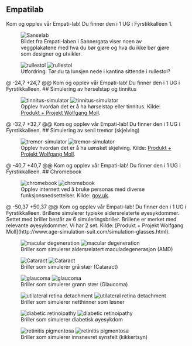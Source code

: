 ## Empatilab
Kom og opplev vår Empati-lab! Du finner den i 1 UG i Fyrstikkallèen 1.

<figure>
    <img src="/hvordan-faa-det-til/UU-testing/88179-SanseLab_2.jpg" alt="Sanselab"/>
    <figcaption>Bildet fra Empati-laben i Sannergata viser noen av veggplakatene med hva du bør gjøre og hva du ikke bør gjøre som designer og utvikler.</figcaption>
</figure>

<figure>
    <img src="https://raw.github.com/navikt/universell-utforming/blob/master/hvordan-faa-det-til/UU-testing/rullestol.jpeg" alt="rullestol"/>
    <img src="/hvordan-faa-det-til/UU-testing/rullestol.jpeg" alt="rullestol"/>
    <figcaption>Utfordring: Tør du ta lunsjen nede i kantina sittende i rullestol? 
 </figcaption>
</figure>
@ -24,7 +24,7 @@ Kom og opplev vår Empati-lab! Du finner den i 1 UG i Fyrstikkalleen.
## Simulering av hørselstap og tinnitus

<figure>
    <img src="https://raw.github.com/navikt/universell-utforming/blob/master/hvordan-faa-det-til/UU-testing/23886-tinnitus.jpg" alt="tinnitus-simulator"/>
    <img src="/hvordan-faa-det-til/UU-testing/23886-tinnitus.jpg" alt="tinnitus-simulator"/>
    <figcaption>Opplev hvordan det er å ha hørselstap eller tinnitus. Kilde: <a href="http://www.age-simulation-suit.com/tinnitus.html">Produkt + Projekt Wolfgang Moll</a>.
 </figcaption>
</figure>
@ -32,7 +32,7 @@ Kom og opplev vår Empati-lab! Du finner den i 1 UG i Fyrstikkalleen.
## Simulering av senil tremor (skjelving)

<figure>
    <img src="https://raw.github.com/navikt/universell-utforming/blob/master/hvordan-faa-det-til/UU-testing/51367-tremor-simulator.jpg" alt="tremor-simulator"/>
    <img src="/hvordan-faa-det-til/UU-testing/51367-tremor-simulator.jpg" alt="tremor-simulator"/>
    <figcaption>Opplev hvordan det er å ha uønsket skjelving. Kilde: <a href="http://www.age-simulation-suit.com/tremor-simulator.html">Produkt + Projekt Wolfgang Moll</a>.
 </figcaption>
</figure>
@ -40,7 +40,7 @@ Kom og opplev vår Empati-lab! Du finner den i 1 UG i Fyrstikkalleen.
## Chromebook

<figure>
    <img src="https://raw.github.com/navikt/universell-utforming/blob/master/hvordan-faa-det-til/UU-testing/84438-chromebook.png" alt="chromebook"/>
    <img src="/hvordan-faa-det-til/UU-testing/84438-chromebook.png" alt="chromebook"/>
    <figcaption>Opplev internett ved å bruke personas med diverse funksjonsnedsettelser. Kilde: <a href="https://accessibility.blog.gov.uk/2019/02/11/using-persona-profiles-to-test-accessibility/">gov.uk</a>.
 </figcaption>
</figure>
@ -50,37 +50,37 @@ Kom og opplev vår Empati-lab! Du finner den i 1 UG i Fyrstikkalleen.
Brillene simulerer typiske aldersrelaterte øyesykdommer. Settet med briller består av 6 simuleringsbriller. Brillene er merket med relevante øyesykdommer. Vi har 2 set. Kilde: [Produkt + Projekt Wolfgang Moll](http://www.age-simulation-suit.com/simulation-glasses.html).

<figure>
    <img src="https://raw.github.com/navikt/universell-utforming/blob/master/hvordan-faa-det-til/UU-testing/893510515macular degeneration.jpeg" alt="macular degeneration"/>
    <img src="/hvordan-faa-det-til/UU-testing/893510515macular degeneration.jpeg" alt="macular degeneration"/>
    <figcaption>Briller som simulerer aldersrelatert maculadegenerasjon (AMD)
 </figcaption>
</figure>

<figure>
    <img src="https://raw.github.com/navikt/universell-utforming/blob/master/hvordan-faa-det-til/UU-testing/1043520950Cataract.jpeg" alt="Cataract"/>
    <img src="/hvordan-faa-det-til/UU-testing/1043520950Cataract.jpeg" alt="Cataract"/>
    <figcaption>Briller som simulerer grå stær (Cataract)
 </figcaption>
</figure>

<figure>
    <img src="https://raw.github.com/navikt/universell-utforming/blob/master/hvordan-faa-det-til/UU-testing/279691648Galucoma.jpeg" alt="glaucoma"/>
    <img src="/hvordan-faa-det-til/UU-testing/279691648Galucoma.jpeg" alt="glaucoma"/>
    <figcaption>Briller som simulerer grønn stær (Glaucoma)
 </figcaption>
</figure>

<figure>
    <img src="https://raw.github.com/navikt/universell-utforming/blob/master/hvordan-faa-det-til/UU-testing/229367076Unilateral retinal detachment.jpeg" alt="utilateral retina detachment"/>
    <img src="/hvordan-faa-det-til/UU-testing/229367076Unilateral retinal detachment.jpeg" alt="utilateral retina detachment"/>
    <figcaption>Briller som simulerer netthinner som løsner
 </figcaption>
</figure>

<figure>
    <img src="https://raw.github.com/navikt/universell-utforming/blob/master/hvordan-faa-det-til/UU-testing/481753407Diabetic retinoipathy.jpeg" alt="diabetic retinoipathy"/>
    <img src="/hvordan-faa-det-til/UU-testing/481753407Diabetic retinoipathy.jpeg" alt="diabetic retinoipathy"/>
    <figcaption>Briller som simulerer diabetisk øyesykdom
 </figcaption>
</figure>

<figure>
    <img src="https://raw.github.com/navikt/universell-utforming/blob/master/hvordan-faa-det-til/UU-testing/62825-Retinitis-pigmentosa.jpeg" alt="retinitis pigmentosa"/>
    <img src="/hvordan-faa-det-til/UU-testing/62825-Retinitis-pigmentosa.jpeg" alt="retinitis pigmentosa"/>
    <figcaption>Briller som simulerer innsnevret synsfelt (kikkertsyn)
 </figcaption>
</figure>
